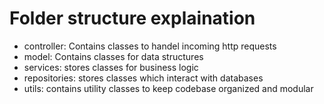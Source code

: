# Folder structure explaination
- controller:   Contains classes to handel incoming http requests
- model: Contains classes for data structures
- services: stores classes for business logic
- repositories: stores classes which interact with databases
- utils: contains utility classes to keep codebase organized and modular